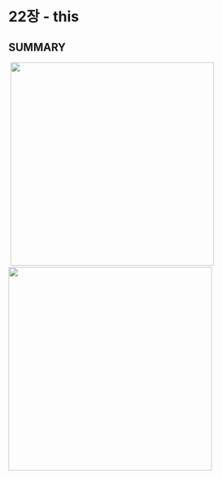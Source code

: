 # 22장 - this
## SUMMARY
<img alt="" src="https://github.com/user-attachments/assets/ddb75741-7000-4a4d-81cd-f532bc462936">
<img width="400" alt="" src="https://github.com/user-attachments/assets/781f7cf8-1ec6-46f2-8688-bc9908f08ef5">
<img width="400" alt="" src="https://github.com/user-attachments/assets/f8cde54d-e530-49bb-859d-856d1afc6d11">

